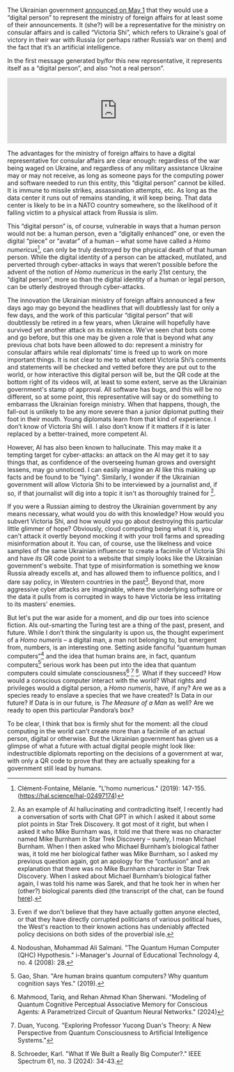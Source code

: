 The Ukrainian government [announced on May 1](https://mfa.gov.ua/en/news/mzs-ukrayini-priznachilo-cifrovu-osobu-dlya-informuvannya-shchodo-konsulskih-pitan) that they would use a “digital person” to represent the ministry of foreign affairs for at least some of their announcements. It (she?) will be a representative for the ministry on consular affairs and is called “Victoria Shi”, which refers to Ukraine's goal of victory in their war with Russia (or perhaps rather Russia’s war on them) and the fact that it’s an artificial intelligence.<!--more-->

In the first message generated by/for this new representative, it represents itself as a “digital person”, and also “not a real person”.

<iframe width="100%" src="https://www.youtube.com/embed/6a2Jf6qXIaI?si=295vpAJYtPJ8K5v7" title="YouTube video player" frameborder="0" allow="accelerometer; autoplay; clipboard-write; encrypted-media; gyroscope; picture-in-picture; web-share" referrerpolicy="strict-origin-when-cross-origin" allowfullscreen></iframe>

The advantages for the ministry of foreign affairs to have a digital representative for consular affairs are clear enough: regardless of the war being waged on Ukraine, and regardless of any military assistance Ukraine may or may not receive, as long as someone pays for the computing power and software needed to run this entity, this “digital person” cannot be killed. It is immune to missile strikes, assassination attempts, etc. As long as the data center it runs out of remains standing, it will keep being. That data center is likely to be in a NATO country somewhere, so the likelihood of it falling victim to a physical attack from Russia is slim.

This “digital person” is, of course, vulnerable in ways that a human person would not be: a human person, even a “digitally enhanced” one, or even the digital “piece” or “avatar” of a human – what some have called a <i>Homo numericus</i>[^1], can only be truly destroyed by the physical death of that human person. While the digital identity of a person can be attacked, mutilated, and perverted through cyber-attacks in ways that weren’t possible before the advent of the notion of <i>Homo numericus</i> in the early 21st century, the “digital person”, more so than the digital identity of a human or legal person, can be utterly destroyed through cyber-attacks.

[^1]: Clément-Fontaine, Mélanie. "L'homo numericus." (2019): 147-155. (https://hal.science/hal-02497174)

The innovation the Ukrainian ministry of foreign affairs announced a few days ago may go beyond the headlines that will doubtlessly last for only a few days, and the work of this particular “digital person” that will doubtlessly be retired in a few years, when Ukraine will hopefully have survived yet another attack on its existence. We’ve seen chat bots come and go before, but this one may be given a role that is beyond what any previous chat bots have been allowed to do: represent a ministry for consular affairs while real diplomats’ time is freed up to work on more important things. It is not clear to me to what extent Victoria Shi’s comments and statements will be checked and vetted before they are put out to the world, or how interactive this digital person will be, but the QR code at the bottom right of its videos will, at least to some extent, serve as the Ukrainian government's stamp of approval. All software has bugs, and this will be no different, so at some point, this representative will say or do something to embarrass the Ukrainian foreign ministry. When that happens, though, the fall-out is unlikely to be any more severe than a junior diplomat putting their foot in their mouth. Young diplomats learn from that kind of experience. I don’t know of Victoria Shi will. I also don’t know if it matters if it is later replaced by a better-trained, more competent AI.

However, AI has also been known to hallucinate. This may make it a tempting target for cyber-attacks: an attack on the AI may get it to say things that, as confidence of the overseeing human grows and oversight lessens, may go unnoticed. I can easily imagine an AI like this making up facts and be found to be "lying". Similarly, I wonder if the Ukrainian government will allow Victoria Shi to be interviewed by a journalist and, if so, if that journalist will dig into a topic it isn't as thoroughly trained for [^2].

[^2]: As an example of AI hallucinating and contradicting itself, I recently had a conversation of sorts with Chat GPT in which I asked it about some plot points in Star Trek Discovery. It got most of it right, but when I asked it who Mike Burnham was, it told me that there was no character named Mike Burnham in Star Trek Discovery – surely, I mean Michael Burnham. When I then asked who Michael Burnham’s biological father was, it told me her biological father was Mike Burnham, so I asked my previous question again, got an apology for the “confusion” and an explanation that there was no Mike Burnham character in Star Trek Discovery. When I asked about Michael Burnham’s biological father again, I was told his name was Sarek, and that he took her in when her (other?) biological parents died (the transcript of the chat, can be found [here](https://chatgpt.com/share/7c686a03-7f1e-4a92-b70d-f03cb46bafe5)).

If you were a Russian aiming to destroy the Ukrainian government by any means necessary, what would you do with this knowledge? How would you subvert Victoria Shi, and how would you go about destroying this particular little glimmer of hope? Obviously, cloud computing being what it is, you can't attack it overtly beyond mocking it with your troll farms and spreading misinformation about it. You can, of course, use the likelness and voice samples of the same Ukrainian influencer to create a facimile of Victoria Shi and have _its_ QR code point to a website that simply looks like the Ukrainian government's website. That type of misinformation is something we know Russia already excells at, and has allowed them to influence politics, and I dare say policy, in Western countries in the past[^3]. Beyond that, more aggressive cyber attacks are imaginable, where the underlying software or the data it pulls from is corrupted in ways to have Victoria be less irritating to its masters' enemies.

[^3]: Even if we don't believe that they have actually gotten anyone elected, or that they have directly corrupted politicians of various political hues, the West's reaction to their known actions has undeniably affected policy decisions on both sides of the proverbial isle.

But let's put the war aside for a moment, and dip our toes into science fiction. AIs out-smarting the Turing test are a thing of the past, present, and future. While I don’t think the singularity is upon us, the thought experiment of a <i>Homo numeris</i> – a digital man, a man not belonging to, but emergent from, numbers, is an interesting one. Setting aside fanciful “quantum human computers”[^4] and the idea that human brains are, in fact, quantum computers[^5] serious work has been put into the idea that quantum computers could simulate consciousness[^6] [^7] [^8]. What if they succeed? How would a conscious computer interact with the world? What rights and privileges would a digital person, a <i>Homo numeris</i>, have, if any? Are we as a species ready to enslave a species that we have created? Is Data in our future? If Data is in our future, is <i>The Measure of a Man</i> as well? Are we ready to open this particular Pandora’s box?

[^4]: Nodoushan, Mohammad Ali Salmani. "The Quantum Human Computer (QHC) Hypothesis." i-Manager's Journal of Educational Technology 4, no. 4 (2008): 28.
[^5]: Gao, Shan. "Are human brains quantum computers? Why quantum cognition says Yes." (2019).
[^6]: Mahmood, Tariq, and Rehan Ahmad Khan Sherwani. "Modeling of Quantum Cognitive Perceptual Associative Memory for Conscious Agents: A Parametrized Circuit of Quantum Neural Networks." (2024)
[^7]: Duan, Yucong. "Exploring Professor Yucong Duan's Theory: A New Perspective from Quantum Consciousness to Artificial Intelligence Systems."
[^8]: Schroeder, Karl. "What If We Built a Really Big Computer?." IEEE Spectrum 61, no. 3 (2024): 34-43.

To be clear, I think that box is firmly shut for the moment: all the cloud computing in the world can't create more than a facimile of an actual person, digital or otherwise. But the Ukrainian government has given us a glimpse of what a future with actual digital people might look like: indestructible diplomats reporting on the decisions of a government at war, with only a QR code to prove that they are actually speaking for a government still lead by humans.
